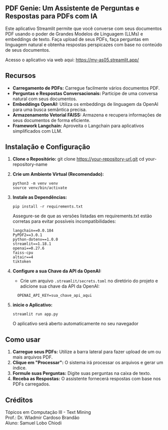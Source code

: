 ## PDF Genie: Um Assistente de Perguntas e Respostas para PDFs com IA

Este aplicativo Streamlit permite que você converse com seus documentos PDF usando o poder de Grandes Modelos de Linguagem (LLMs) e embeddings de texto. Faça upload de seus PDFs, faça perguntas em linguagem natural e obtenha respostas perspicazes com base no conteúdo de seus documentos.

Acesso o aplicativo via web aqui:
https://my-as05.streamlit.app/

## Recursos

* **Carregamento de PDFs:** Carregue facilmente vários documentos PDF.
* **Perguntas e Respostas Conversacionais:** Participe de uma conversa natural com seus documentos.
* **Embeddings OpenAI:** Utiliza os embeddings de linguagem da OpenAI para uma busca semântica precisa.
* **Armazenamento Vetorial FAISS:** Armazena e recupera informações de seus documentos de forma eficiente.
* **Framework Langchain:** Aproveita o Langchain para aplicativos simplificados com LLM.

## Instalação e Configuração

1. **Clone o Repositório:**
   git clone https://your-repository-url.git
   cd your-repository-name

2. **Crie um Ambiente Virtual (Recomendado):**
   ```
   python3 -m venv venv
   source venv/bin/activate   
   ```
3. **Instale as Dependências:**
   ```
   pip install -r requirements.txt
   ```
   Assegure-se de que as versões listadas em requirements.txt estão corretas para evitar possíveis incompatibilidades:
   ```
   langchain==0.0.184
   PyPDF2==3.0.1
   python-dotenv==1.0.0
   streamlit==1.18.1
   openai==0.27.6
   faiss-cpu
   altair==4
   tiktoken
    ```
4. **Configure a sua Chave da API da OpenAI:**

   * Crie um arquivo `.streamlit/secrets.toml` no diretório do projeto e adicione sua chave da API da OpenAI:
   ```
     OPENAI_API_KEY=sua_chave_api_aqui
   ```
5. **inicie o Aplicativo:**
   ```
   streamlit run app.py
   ```
   O aplicativo será aberto automaticamente no seu navegador

## Como usar

1. **Carregue seus PDFs:** Utilize a barra lateral para fazer upload de um ou mais arquivos PDF.
2. **Clique em "Processar":** O sistema irá processar os arquivos e gerar um índice.
3. **Formule suas Perguntas:** Digite suas perguntas na caixa de texto.
4. **Receba as Respostas:** O assistente fornecerá respostas com base nos PDFs carregados.

## Créditos
Tópicos em Computação III - Text Mining\
Prof.: Dr. Wladmir Cardoso Brandão\
Aluno: Samuel Lobo Chiodi
